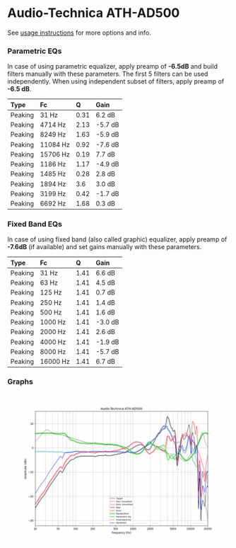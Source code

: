 # Audio-Technica ATH-AD500
See [usage instructions](https://github.com/jaakkopasanen/AutoEq#usage) for more options and info.

### Parametric EQs
In case of using parametric equalizer, apply preamp of **-6.5dB** and build filters manually
with these parameters. The first 5 filters can be used independently.
When using independent subset of filters, apply preamp of **-6.5 dB**.

| Type    | Fc       |    Q | Gain    |
|:--------|:---------|:-----|:--------|
| Peaking | 31 Hz    | 0.31 | 6.2 dB  |
| Peaking | 4714 Hz  | 2.13 | -5.7 dB |
| Peaking | 8249 Hz  | 1.63 | -5.9 dB |
| Peaking | 11084 Hz | 0.92 | -7.6 dB |
| Peaking | 15706 Hz | 0.19 | 7.7 dB  |
| Peaking | 1186 Hz  | 1.17 | -4.9 dB |
| Peaking | 1485 Hz  | 0.28 | 2.8 dB  |
| Peaking | 1894 Hz  | 3.6  | 3.0 dB  |
| Peaking | 3199 Hz  | 0.42 | -1.7 dB |
| Peaking | 6692 Hz  | 1.68 | 0.3 dB  |

### Fixed Band EQs
In case of using fixed band (also called graphic) equalizer, apply preamp of **-7.6dB**
(if available) and set gains manually with these parameters.

| Type    | Fc       |    Q | Gain    |
|:--------|:---------|:-----|:--------|
| Peaking | 31 Hz    | 1.41 | 6.6 dB  |
| Peaking | 63 Hz    | 1.41 | 4.5 dB  |
| Peaking | 125 Hz   | 1.41 | 0.7 dB  |
| Peaking | 250 Hz   | 1.41 | 1.4 dB  |
| Peaking | 500 Hz   | 1.41 | 1.6 dB  |
| Peaking | 1000 Hz  | 1.41 | -3.0 dB |
| Peaking | 2000 Hz  | 1.41 | 2.6 dB  |
| Peaking | 4000 Hz  | 1.41 | -1.9 dB |
| Peaking | 8000 Hz  | 1.41 | -5.7 dB |
| Peaking | 16000 Hz | 1.41 | 6.7 dB  |

### Graphs
![](./Audio-Technica%20ATH-AD500.png)
